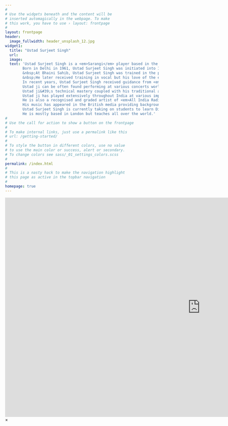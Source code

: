 ```yaml
---
#
# Use the widgets beneath and the content will be
# inserted automagically in the webpage. To make
# this work, you have to use › layout: frontpage
#
layout: frontpage
header:
  image_fullwidth: header_unsplash_12.jpg
widget1:
  title: "Ustad Surjeet Singh"
  url:
  image:
  text: 'Ustad Surjeet Singh is a <em>Sarangi</em> player based in the UK. He is a student of Pundit Ram Narayan Ji. Pundit Ram Narayan ji popularized the sarangi as a solo concert instrument and became the first internationally successful sarangi player.</br></br>
        Born in Delhi in 1961, Ustad Surjeet Singh was initiated into Indian Classical Music by <em>Satguru Jagjit Singh of the Naamdhari panth</em>. 
        &nbsp;At Bhaini Sahib, Ustad Surjeet Singh was trained in the playing of the Dilruba by <em>Ustad Gurdev Singh</em> and <em>Ustad Harbhajan Singh</em>, both of whom are now based in the UK.
        &nbsp;He later received training in vocal but his love of the enchanting sound of the Sarangi led him to the great deity of the Sarangi, Pundit Ram Narayan in 1977. &nbsp;He spent the next 15 years of his life in training under Pundit ji. 
        In recent years, Ustad Surjeet Singh received guidance from <em>Pundit Hanuman Prasad Mishra (Banaras Gharana).</em> </br></br>
        Ustad ji can be often found performing at various concerts worldwide and shares the blessings that were given to him throughout his training with his students. 
        Ustad ji&#39;s technical mastery coupled with his traditional approach has won him admiration throughout the world. His proficiency in the art of <em>Khayal</em> and <em>Thumri</em> has attracted praise from the professional music world and the uninitiated alike. </br></br>
        Ustad ji has played extensively throughout India at various important festivals giving solo recitals as well as accompanying leading musicians such as <em>Ustad Salamat Ali Khan</em>, <em>Ustad Fateh Ali Khan</em>, <em>Pundit Rajan &amp; Sajan Mishra</em> and <em>Shiri L K Pundit</em> amongst others. 
        He is also a recognised and graded artist of <em>All India Radio</em>. Ustad Surjeet Singh has played at numerous venues in Thailand, East Africa, Europe and America.
        His music has appeared in the British media providing background music for various television programmes on Channel 4.</br></br> 
        Ustad Surjeet Singh is currently taking on students to learn Dilruba, Esraaj (Taar Shenai), Taus and Sarangi. Please visit the <em>contact</em> section on this site for details. 
        He is mostly based in London but teaches all over the world.'
#
# Use the call for action to show a button on the frontpage
#
# To make internal links, just use a permalink like this
# url: /getting-started/
#
# To style the button in different colors, use no value
# to use the main color or success, alert or secondary.
# To change colors see sass/_01_settings_colors.scss
#
permalink: /index.html
#
# This is a nasty hack to make the navigation highlight
# this page as active in the topbar navigation
#
homepage: true
---
```


<div id="videoModal" class="reveal-modal large" data-reveal="">
  <div class="flex-video widescreen vimeo" style="display: block;">
    <iframe width="1280" height="720" src="https://www.youtube.com/embed/3b5zCFSmVvU" frameborder="0" allowfullscreen></iframe>
  </div>
  <a class="close-reveal-modal">&#215;</a>
</div>
